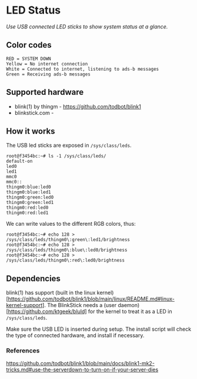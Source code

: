 # LED Status 

*Use USB connected LED sticks to show system status at a glance.*

## Color codes


    RED = SYSTEM DOWN
    Yellow = No internet connection
    White = Connected to internet, listening to ads-b messages
    Green = Receiving ads-b messages


## Supported hardware

* blink(1) by thingm - https://github.com/todbot/blink1
* blinkstick.com - 


## How it works

The USB led sticks are exposed in `/sys/class/leds`.


    root@f3454bc:~# ls -1 /sys/class/leds/    
    default-on
    led0
    led1
    mmc0
    mmc0::
    thingm0:blue:led0
    thingm0:blue:led1
    thingm0:green:led0
    thingm0:green:led1
    thingm0:red:led0
    thingm0:red:led1


We can write values to the different RGB colors, thus:

    root@f3454bc:~# echo 128 > /sys/class/leds/thingm0\:green\:led1/brightness 
    root@f3454bc:~# echo 128 > /sys/class/leds/thingm0\:blue\:led0/brightness 
    root@f3454bc:~# echo 128 > /sys/class/leds/thingm0\:red\:led0/brightness

## Dependencies 

blink(1) has support (built in the linux kernel)[https://github.com/todbot/blink1/blob/main/linux/README.md#linux-kernel-support]. The BlinkStick needs a (user daemon)[https://github.com/ktgeek/bluld] for the kernel to treat it as a LED in `/sys/class/leds`.

Make sure the USB LED is inserted during setup. The install script will check the type of connected hardware, and install if necessary.

### References

https://github.com/todbot/blink1/blob/main/docs/blink1-mk2-tricks.md#use-the-serverdown-to-turn-on-if-your-server-dies

